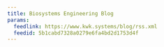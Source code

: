 ```yaml
---
title: Biosystems Engineering Blog
params:
  feedlink: https://www.kwk.systems/blog/rss.xml
  feedid: 5b1cabd7328a0279e6fa4bd2d1753d4f
---
```

